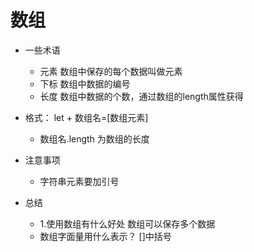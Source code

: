 # 数组
- 一些术语
  - 元素 数组中保存的每个数据叫做元素
  - 下标 数组中数据的编号
  - 长度 数组中数据的个数，通过数组的length属性获得


- 格式： let + 数组名=[数组元素]
   - 数组名.length 为数组的长度


- 注意事项
   - 字符串元素要加引号
   
- 总结
   - 1.使用数组有什么好处
     数组可以保存多个数据
  - 数组字面量用什么表示？
     []中括号